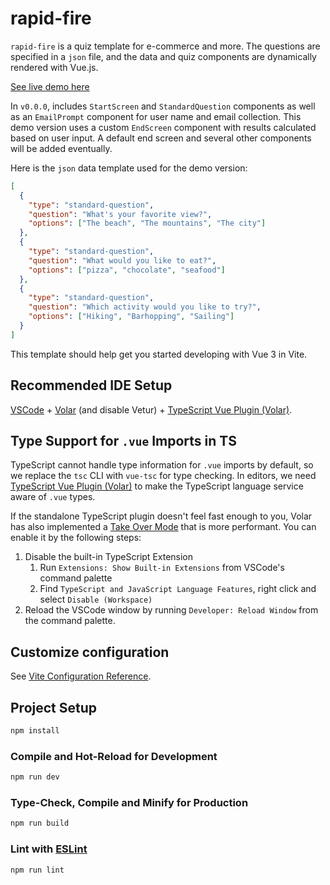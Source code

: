 # rapid-fire

`rapid-fire` is a quiz template for e-commerce and more. The questions are specified in a `json` file, and the data and quiz components are dynamically rendered with Vue.js.

[See live demo here](https://d1tk1bfpsixa20.cloudfront.net/)

In `v0.0.0`, includes `StartScreen` and `StandardQuestion` components as well as an `EmailPrompt` component for user name and email collection. This demo version uses a custom `EndScreen` component with results calculated based on user input. A default end screen and several other components will be added eventually. 

Here is the `json` data template used for the demo version:

```json
[
  {
    "type": "standard-question",
    "question": "What's your favorite view?",
    "options": ["The beach", "The mountains", "The city"]
  },
  {
    "type": "standard-question",
    "question": "What would you like to eat?",
    "options": ["pizza", "chocolate", "seafood"]
  },
  {
    "type": "standard-question",
    "question": "Which activity would you like to try?",
    "options": ["Hiking", "Barhopping", "Sailing"]
  }
]
```

This template should help get you started developing with Vue 3 in Vite.

## Recommended IDE Setup

[VSCode](https://code.visualstudio.com/) + [Volar](https://marketplace.visualstudio.com/items?itemName=Vue.volar) (and disable Vetur) + [TypeScript Vue Plugin (Volar)](https://marketplace.visualstudio.com/items?itemName=Vue.vscode-typescript-vue-plugin).

## Type Support for `.vue` Imports in TS

TypeScript cannot handle type information for `.vue` imports by default, so we replace the `tsc` CLI with `vue-tsc` for type checking. In editors, we need [TypeScript Vue Plugin (Volar)](https://marketplace.visualstudio.com/items?itemName=Vue.vscode-typescript-vue-plugin) to make the TypeScript language service aware of `.vue` types.

If the standalone TypeScript plugin doesn't feel fast enough to you, Volar has also implemented a [Take Over Mode](https://github.com/johnsoncodehk/volar/discussions/471#discussioncomment-1361669) that is more performant. You can enable it by the following steps:

1. Disable the built-in TypeScript Extension
    1) Run `Extensions: Show Built-in Extensions` from VSCode's command palette
    2) Find `TypeScript and JavaScript Language Features`, right click and select `Disable (Workspace)`
2. Reload the VSCode window by running `Developer: Reload Window` from the command palette.

## Customize configuration

See [Vite Configuration Reference](https://vitejs.dev/config/).

## Project Setup

```sh
npm install
```

### Compile and Hot-Reload for Development

```sh
npm run dev
```

### Type-Check, Compile and Minify for Production

```sh
npm run build
```

### Lint with [ESLint](https://eslint.org/)

```sh
npm run lint
```
